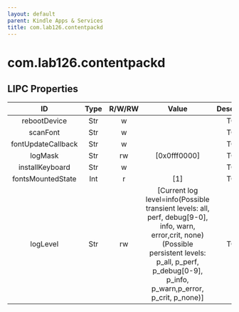 ```yaml
---
layout: default
parent: Kindle Apps & Services
title: com.lab126.contentpackd
---
```


# com.lab126.contentpackd

## LIPC Properties

| ID                 | Type | R/W/RW | Value                                                                                                                                                                                                     | Description |
|:------------------:|:----:|:------:|:---------------------------------------------------------------------------------------------------------------------------------------------------------------------------------------------------------:|:-----------:|
| rebootDevice       | Str  | w      |                                                                                                                                                                                                           | TODO        |
| scanFont           | Str  | w      |                                                                                                                                                                                                           | TODO        |
| fontUpdateCallback | Str  | w      |                                                                                                                                                                                                           | TODO        |
| logMask            | Str  | rw     | [0x0fff0000]                                                                                                                                                                                              | TODO        |
| installKeyboard    | Str  | w      |                                                                                                                                                                                                           | TODO        |
| fontsMountedState  | Int  | r      | [1]                                                                                                                                                                                                       | TODO        |
| logLevel           | Str  | rw     | [Current log level=info(Possible transient levels: all, perf, debug[9-0], info, warn, error,crit, none)(Possible persistent levels: p_all, p_perf, p_debug[0-9], p_info, p_warn,p_error, p_crit, p_none)] | TODO        |